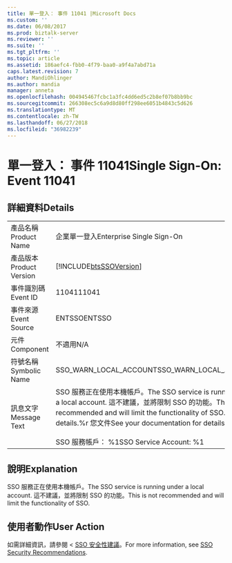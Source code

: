 ```yaml
---
title: 單一登入： 事件 11041 |Microsoft Docs
ms.custom: ''
ms.date: 06/08/2017
ms.prod: biztalk-server
ms.reviewer: ''
ms.suite: ''
ms.tgt_pltfrm: ''
ms.topic: article
ms.assetid: 186aefc4-fbb0-4f79-baa0-a9f4a7abd71a
caps.latest.revision: 7
author: MandiOhlinger
ms.author: mandia
manager: anneta
ms.openlocfilehash: 004945467fcbc1a3fc4dd6ed5c2b8ef07b8bb9bc
ms.sourcegitcommit: 266308ec5c6a9d8d80ff298ee6051b4843c5d626
ms.translationtype: MT
ms.contentlocale: zh-TW
ms.lasthandoff: 06/27/2018
ms.locfileid: "36982239"
---
```

# <a name="single-sign-on-event-11041"></a><span data-ttu-id="38c4e-102">單一登入： 事件 11041</span><span class="sxs-lookup"><span data-stu-id="38c4e-102">Single Sign-On: Event 11041</span></span>
## <a name="details"></a><span data-ttu-id="38c4e-103">詳細資料</span><span class="sxs-lookup"><span data-stu-id="38c4e-103">Details</span></span>  
  
|                 |                                                                                                                                                                                              |
|-----------------|----------------------------------------------------------------------------------------------------------------------------------------------------------------------------------------------|
|  <span data-ttu-id="38c4e-104">產品名稱</span><span class="sxs-lookup"><span data-stu-id="38c4e-104">Product Name</span></span>   |                                                                                  <span data-ttu-id="38c4e-105">企業單一登入</span><span class="sxs-lookup"><span data-stu-id="38c4e-105">Enterprise Single Sign-On</span></span>                                                                                   |
| <span data-ttu-id="38c4e-106">產品版本</span><span class="sxs-lookup"><span data-stu-id="38c4e-106">Product Version</span></span> |                                                                  [!INCLUDE[btsSSOVersion](../includes/btsssoversion-md.md)]                                                                  |
|    <span data-ttu-id="38c4e-107">事件識別碼</span><span class="sxs-lookup"><span data-stu-id="38c4e-107">Event ID</span></span>     |                                                                                            <span data-ttu-id="38c4e-108">11041</span><span class="sxs-lookup"><span data-stu-id="38c4e-108">11041</span></span>                                                                                             |
|  <span data-ttu-id="38c4e-109">事件來源</span><span class="sxs-lookup"><span data-stu-id="38c4e-109">Event Source</span></span>   |                                                                                            <span data-ttu-id="38c4e-110">ENTSSO</span><span class="sxs-lookup"><span data-stu-id="38c4e-110">ENTSSO</span></span>                                                                                            |
|    <span data-ttu-id="38c4e-111">元件</span><span class="sxs-lookup"><span data-stu-id="38c4e-111">Component</span></span>    |                                                                                             <span data-ttu-id="38c4e-112">不適用</span><span class="sxs-lookup"><span data-stu-id="38c4e-112">N/A</span></span>                                                                                              |
|  <span data-ttu-id="38c4e-113">符號名稱</span><span class="sxs-lookup"><span data-stu-id="38c4e-113">Symbolic Name</span></span>  |                                                                                    <span data-ttu-id="38c4e-114">SSO_WARN_LOCAL_ACCOUNT</span><span class="sxs-lookup"><span data-stu-id="38c4e-114">SSO_WARN_LOCAL_ACCOUNT</span></span>                                                                                    |
|  <span data-ttu-id="38c4e-115">訊息文字</span><span class="sxs-lookup"><span data-stu-id="38c4e-115">Message Text</span></span>   | <span data-ttu-id="38c4e-116">SSO 服務正在使用本機帳戶。</span><span class="sxs-lookup"><span data-stu-id="38c4e-116">The SSO service is running under a local account.</span></span> <span data-ttu-id="38c4e-117">這不建議，並將限制 SSO 的功能。</span><span class="sxs-lookup"><span data-stu-id="38c4e-117">This is not recommended and will limit the functionality of SSO.</span></span> <span data-ttu-id="38c4e-118">請參閱 details.%r 您文件</span><span class="sxs-lookup"><span data-stu-id="38c4e-118">See your documentation for details.%r</span></span><br /><br /> <span data-ttu-id="38c4e-119">SSO 服務帳戶： %1</span><span class="sxs-lookup"><span data-stu-id="38c4e-119">SSO Service Account: %1</span></span> |
  
## <a name="explanation"></a><span data-ttu-id="38c4e-120">說明</span><span class="sxs-lookup"><span data-stu-id="38c4e-120">Explanation</span></span>  
 <span data-ttu-id="38c4e-121">SSO 服務正在使用本機帳戶。</span><span class="sxs-lookup"><span data-stu-id="38c4e-121">The SSO service is running under a local account.</span></span> <span data-ttu-id="38c4e-122">這不建議，並將限制 SSO 的功能。</span><span class="sxs-lookup"><span data-stu-id="38c4e-122">This is not recommended and will limit the functionality of SSO.</span></span>  
  
## <a name="user-action"></a><span data-ttu-id="38c4e-123">使用者動作</span><span class="sxs-lookup"><span data-stu-id="38c4e-123">User Action</span></span>  
 <span data-ttu-id="38c4e-124">如需詳細資訊，請參閱 < [SSO 安全性建議](../core/sso-security-recommendations.md)。</span><span class="sxs-lookup"><span data-stu-id="38c4e-124">For more information, see [SSO Security Recommendations](../core/sso-security-recommendations.md).</span></span>